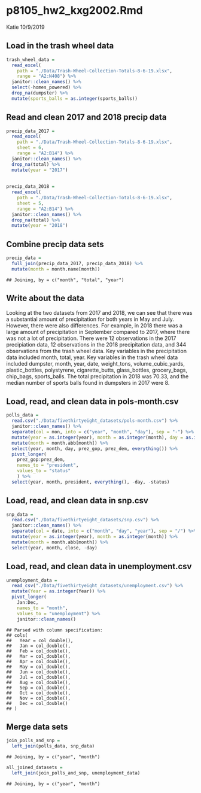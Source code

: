p8105\_hw2\_kxg2002.Rmd
================
Katie
10/9/2019

## Load in the trash wheel data

``` r
trash_wheel_data = 
  read_excel(
    path = "./Data/Trash-Wheel-Collection-Totals-8-6-19.xlsx", 
    range = "A2:N408") %>% 
  janitor::clean_names() %>% 
  select(-homes_powered) %>% 
  drop_na(dumpster) %>% 
  mutate(sports_balls = as.integer(sports_balls))
```

## Read and clean 2017 and 2018 precip data

``` r
precip_data_2017 = 
  read_excel(
    path = "./Data/Trash-Wheel-Collection-Totals-8-6-19.xlsx",  
    sheet = 6, 
    range = "A2:B14") %>% 
  janitor::clean_names() %>% 
  drop_na(total) %>% 
  mutate(year = "2017") 
  
  
precip_data_2018 = 
  read_excel(
    path = "./Data/Trash-Wheel-Collection-Totals-8-6-19.xlsx", 
    sheet = 5, 
    range = "A2:B14") %>% 
  janitor::clean_names() %>% 
  drop_na(total) %>%  
  mutate(year = "2018") 
```

## Combine precip data sets

``` r
precip_data = 
  full_join(precip_data_2017, precip_data_2018) %>% 
  mutate(month = month.name[month])
```

    ## Joining, by = c("month", "total", "year")

## Write about the data

Looking at the two datasets from 2017 and 2018, we can see that there
was a substantial amount of precipitation for both years in May and
July. However, there were also differences. For example, in 2018 there
was a large amount of precipitation in September compared to 2017, where
there was not a lot of precipitation. There were 12 observations in the
2017 precipiation data, 12 observations in the 2018 precipitation data,
and 344 observations from the trash wheel data. Key variables in the
precipitation data included month, total, year. Key variables in the
trash wheel data included dumpster, month, year, date, weight\_tons,
volume\_cubic\_yards, plastic\_bottles, polystyrene, cigarette\_butts,
glass\_bottles, grocery\_bags, chip\_bags, sports\_balls. The total
precipitation in 2018 was 70.33, and the median number of sports balls
found in dumpsters in 2017 were 8.

## Load, read, and clean data in pols-month.csv

``` r
polls_data = 
  read.csv("./Data/fivethirtyeight_datasets/pols-month.csv") %>% 
  janitor::clean_names() %>% 
  separate(col = mon, into = c("year", "month", "day"), sep = "-") %>% 
  mutate(year = as.integer(year), month = as.integer(month), day = as.integer(day)) %>%  
  mutate(month = month.abb[month]) %>% 
  select(year, month, day, prez_gop, prez_dem, everything()) %>% 
  pivot_longer(
    prez_gop:prez_dem,
    names_to = "president", 
    values_to = "status"
    ) %>% 
  select(year, month, president, everything(), -day, -status) 
```

## Load, read, and clean data in snp.csv

``` r
snp_data = 
  read.csv("./Data/fivethirtyeight_datasets/snp.csv") %>% 
  janitor::clean_names() %>% 
  separate(col = date, into = c("month", "day", "year"), sep = "/") %>% 
  mutate(year = as.integer(year), month = as.integer(month)) %>%  
  mutate(month = month.abb[month]) %>% 
  select(year, month, close, -day)
```

## Load, read, and clean data in unemployment.csv

``` r
unemployment_data = 
  read_csv("./Data/fivethirtyeight_datasets/unemployment.csv") %>% 
  mutate(Year = as.integer(Year)) %>%  
  pivot_longer(
    Jan:Dec,
    names_to = "month", 
    values_to = "unemployment") %>%  
    janitor::clean_names()
```

    ## Parsed with column specification:
    ## cols(
    ##   Year = col_double(),
    ##   Jan = col_double(),
    ##   Feb = col_double(),
    ##   Mar = col_double(),
    ##   Apr = col_double(),
    ##   May = col_double(),
    ##   Jun = col_double(),
    ##   Jul = col_double(),
    ##   Aug = col_double(),
    ##   Sep = col_double(),
    ##   Oct = col_double(),
    ##   Nov = col_double(),
    ##   Dec = col_double()
    ## )

## Merge data sets

``` r
join_polls_and_snp = 
  left_join(polls_data, snp_data)
```

    ## Joining, by = c("year", "month")

``` r
all_joined_datasets = 
  left_join(join_polls_and_snp, unemployment_data) 
```

    ## Joining, by = c("year", "month")
